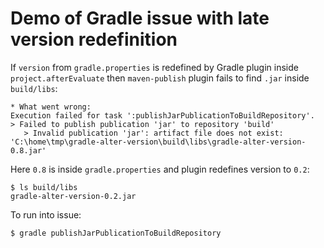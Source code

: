 
# Demo of Gradle issue with late version redefinition

If `version` from `gradle.properties` is redefined by Gradle plugin inside `project.afterEvaluate`
then `maven-publish` plugin fails to find `.jar` inside `build/libs`:

    * What went wrong:
    Execution failed for task ':publishJarPublicationToBuildRepository'.
    > Failed to publish publication 'jar' to repository 'build'
       > Invalid publication 'jar': artifact file does not exist: 'C:\home\tmp\gradle-alter-version\build\libs\gradle-alter-version-0.8.jar'

Here `0.8` is inside `gradle.properties` and plugin redefines version to `0.2`:

    $ ls build/libs
    gradle-alter-version-0.2.jar

To run into issue:

    $ gradle publishJarPublicationToBuildRepository

